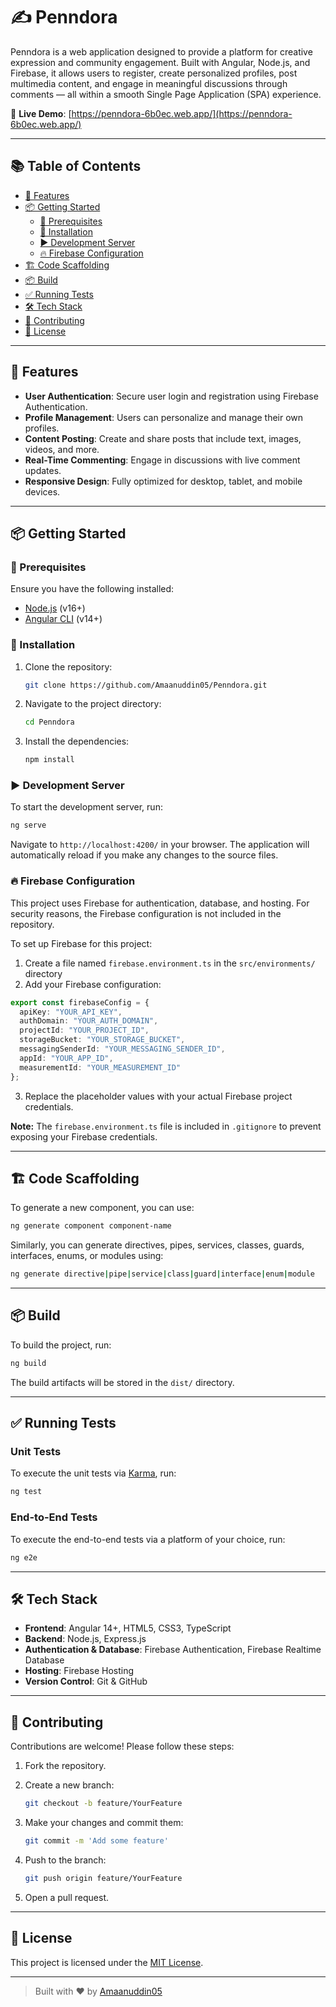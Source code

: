 # ✍️ Penndora

Penndora is a web application designed to provide a platform for creative expression and community engagement. Built with Angular, Node.js, and Firebase, it allows users to register, create personalized profiles, post multimedia content, and engage in meaningful discussions through comments — all within a smooth Single Page Application (SPA) experience.

🔗 **Live Demo**: [https://penndora-6b0ec.web.app/](https://penndora-6b0ec.web.app/)

---

## 📚 Table of Contents

- [🚀 Features](#-features)
- [📦 Getting Started](#-getting-started)
  - [🔧 Prerequisites](#-prerequisites)
  - [🧪 Installation](#-installation)
  - [▶️ Development Server](#️-development-server)
  - [🔥 Firebase Configuration](#-firebase-configuration)
- [🏗️ Code Scaffolding](#️-code-scaffolding)
- [📦 Build](#-build)
- [✅ Running Tests](#-running-tests)
- [🛠️ Tech Stack](#️-tech-stack)
- [🤝 Contributing](#-contributing)
- [📄 License](#-license)

---

## 🚀 Features

- **User Authentication**: Secure user login and registration using Firebase Authentication.
- **Profile Management**: Users can personalize and manage their own profiles.
- **Content Posting**: Create and share posts that include text, images, videos, and more.
- **Real-Time Commenting**: Engage in discussions with live comment updates.
- **Responsive Design**: Fully optimized for desktop, tablet, and mobile devices.

---

## 📦 Getting Started

### 🔧 Prerequisites

Ensure you have the following installed:

- [Node.js](https://nodejs.org/) (v16+)
- [Angular CLI](https://angular.io/cli) (v14+)

### 🧪 Installation

1. Clone the repository:

   ```bash
   git clone https://github.com/Amaanuddin05/Penndora.git
   ```

2. Navigate to the project directory:

   ```bash
   cd Penndora
   ```

3. Install the dependencies:

   ```bash
   npm install
   ```

### ▶️ Development Server

To start the development server, run:

```bash
ng serve
```

Navigate to `http://localhost:4200/` in your browser. The application will automatically reload if you make any changes to the source files.

### 🔥 Firebase Configuration

This project uses Firebase for authentication, database, and hosting. For security reasons, the Firebase configuration is not included in the repository. 

To set up Firebase for this project:

1. Create a file named `firebase.environment.ts` in the `src/environments/` directory
2. Add your Firebase configuration:

```typescript
export const firebaseConfig = {
  apiKey: "YOUR_API_KEY",
  authDomain: "YOUR_AUTH_DOMAIN",
  projectId: "YOUR_PROJECT_ID",
  storageBucket: "YOUR_STORAGE_BUCKET",
  messagingSenderId: "YOUR_MESSAGING_SENDER_ID",
  appId: "YOUR_APP_ID",
  measurementId: "YOUR_MEASUREMENT_ID"
};
```

3. Replace the placeholder values with your actual Firebase project credentials.

**Note:** The `firebase.environment.ts` file is included in `.gitignore` to prevent exposing your Firebase credentials.

---

## 🏗️ Code Scaffolding

To generate a new component, you can use:

```bash
ng generate component component-name
```

Similarly, you can generate directives, pipes, services, classes, guards, interfaces, enums, or modules using:

```bash
ng generate directive|pipe|service|class|guard|interface|enum|module
```

---

## 📦 Build

To build the project, run:

```bash
ng build
```

The build artifacts will be stored in the `dist/` directory.

---

## ✅ Running Tests

### Unit Tests

To execute the unit tests via [Karma](https://karma-runner.github.io), run:

```bash
ng test
```

### End-to-End Tests

To execute the end-to-end tests via a platform of your choice, run:

```bash
ng e2e
```

---

## 🛠️ Tech Stack

- **Frontend**: Angular 14+, HTML5, CSS3, TypeScript
- **Backend**: Node.js, Express.js
- **Authentication & Database**: Firebase Authentication, Firebase Realtime Database
- **Hosting**: Firebase Hosting
- **Version Control**: Git & GitHub

---

## 🤝 Contributing

Contributions are welcome! Please follow these steps:

1. Fork the repository.
2. Create a new branch:

   ```bash
   git checkout -b feature/YourFeature
   ```

3. Make your changes and commit them:

   ```bash
   git commit -m 'Add some feature'
   ```

4. Push to the branch:

   ```bash
   git push origin feature/YourFeature
   ```

5. Open a pull request.

---

## 📄 License

This project is licensed under the [MIT License](LICENSE).

---

> Built with ❤️ by [Amaanuddin05](https://github.com/Amaanuddin05)
